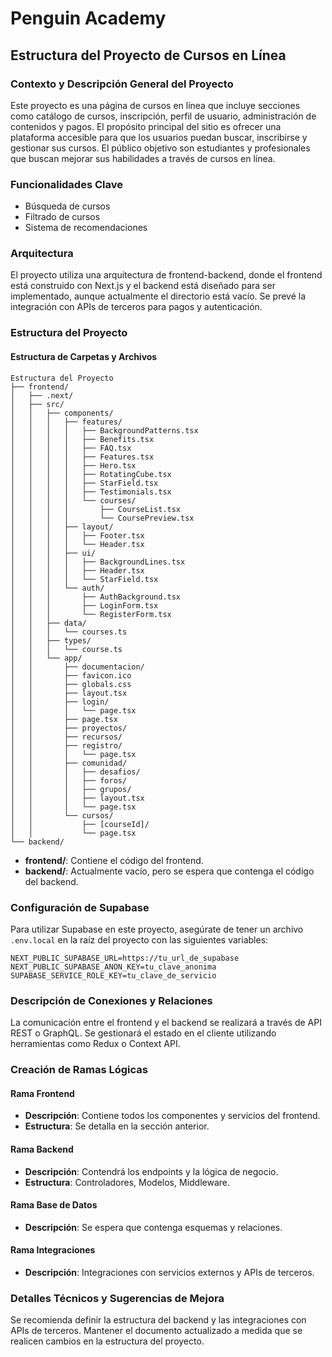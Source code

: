 # Penguin Academy

## Estructura del Proyecto de Cursos en Línea

### Contexto y Descripción General del Proyecto
Este proyecto es una página de cursos en línea que incluye secciones como catálogo de cursos, inscripción, perfil de usuario, administración de contenidos y pagos. El propósito principal del sitio es ofrecer una plataforma accesible para que los usuarios puedan buscar, inscribirse y gestionar sus cursos. El público objetivo son estudiantes y profesionales que buscan mejorar sus habilidades a través de cursos en línea.

### Funcionalidades Clave
- Búsqueda de cursos
- Filtrado de cursos
- Sistema de recomendaciones

### Arquitectura
El proyecto utiliza una arquitectura de frontend-backend, donde el frontend está construido con Next.js y el backend está diseñado para ser implementado, aunque actualmente el directorio está vacío. Se prevé la integración con APIs de terceros para pagos y autenticación.

### Estructura del Proyecto
#### Estructura de Carpetas y Archivos
```
Estructura del Proyecto
├── frontend/
│   ├── .next/
│   ├── src/
│   │   ├── components/
│   │   │   ├── features/
│   │   │   │   ├── BackgroundPatterns.tsx
│   │   │   │   ├── Benefits.tsx
│   │   │   │   ├── FAQ.tsx
│   │   │   │   ├── Features.tsx
│   │   │   │   ├── Hero.tsx
│   │   │   │   ├── RotatingCube.tsx
│   │   │   │   ├── StarField.tsx
│   │   │   │   ├── Testimonials.tsx
│   │   │   │   └── courses/
│   │   │   │       ├── CourseList.tsx
│   │   │   │       └── CoursePreview.tsx
│   │   │   ├── layout/
│   │   │   │   ├── Footer.tsx
│   │   │   │   └── Header.tsx
│   │   │   ├── ui/
│   │   │   │   ├── BackgroundLines.tsx
│   │   │   │   ├── Header.tsx
│   │   │   │   └── StarField.tsx
│   │   │   └── auth/
│   │   │       ├── AuthBackground.tsx
│   │   │       ├── LoginForm.tsx
│   │   │       └── RegisterForm.tsx
│   │   ├── data/
│   │   │   └── courses.ts
│   │   ├── types/
│   │   │   └── course.ts
│   │   └── app/
│   │       ├── documentacion/
│   │       ├── favicon.ico
│   │       ├── globals.css
│   │       ├── layout.tsx
│   │       ├── login/
│   │       │   └── page.tsx
│   │       ├── page.tsx
│   │       ├── proyectos/
│   │       ├── recursos/
│   │       ├── registro/
│   │       │   └── page.tsx
│   │       ├── comunidad/
│   │       │   ├── desafios/
│   │       │   ├── foros/
│   │       │   ├── grupos/
│   │       │   ├── layout.tsx
│   │       │   └── page.tsx
│   │       └── cursos/
│   │           ├── [courseId]/
│   │           └── page.tsx
└── backend/
```
- **frontend/**: Contiene el código del frontend.
- **backend/**: Actualmente vacío, pero se espera que contenga el código del backend.

### Configuración de Supabase
Para utilizar Supabase en este proyecto, asegúrate de tener un archivo `.env.local` en la raíz del proyecto con las siguientes variables:
```
NEXT_PUBLIC_SUPABASE_URL=https://tu_url_de_supabase
NEXT_PUBLIC_SUPABASE_ANON_KEY=tu_clave_anonima
SUPABASE_SERVICE_ROLE_KEY=tu_clave_de_servicio
```

### Descripción de Conexiones y Relaciones
La comunicación entre el frontend y el backend se realizará a través de API REST o GraphQL. Se gestionará el estado en el cliente utilizando herramientas como Redux o Context API.

### Creación de Ramas Lógicas
#### Rama Frontend
- **Descripción**: Contiene todos los componentes y servicios del frontend.
- **Estructura**: Se detalla en la sección anterior.

#### Rama Backend
- **Descripción**: Contendrá los endpoints y la lógica de negocio.
- **Estructura**: Controladores, Modelos, Middleware.

#### Rama Base de Datos
- **Descripción**: Se espera que contenga esquemas y relaciones.

#### Rama Integraciones
- **Descripción**: Integraciones con servicios externos y APIs de terceros.

### Detalles Técnicos y Sugerencias de Mejora
Se recomienda definir la estructura del backend y las integraciones con APIs de terceros. Mantener el documento actualizado a medida que se realicen cambios en la estructura del proyecto. 